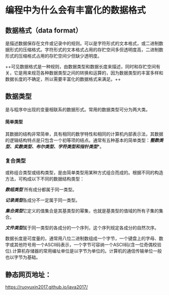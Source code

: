# 编程中为什么会有丰富化的数据格式
## **数据格式（data format）**

是描述数据保存在文件或记录中的规则。可以是字符形式的文本格式，或二进制数据形式的压缩格式。字符形式的文本格式占用的存贮空间多但透明度高，二进制数形式的压缩格式占用的存贮空间少但缺少透明度。


++可见数据格式是一种规则，由数据类型和数据长度来描述，同时和存贮空间有关，它是用来规范各种数据类型之间的转换和运算的，因为数据类型的丰富多样和数据长度的不确定，所以需要丰富化的数据格式来满足。++


## **数据类型**

是与程序中出现的变量相联系的数据形式。常用的数据类型可分为两大类。

#### **简单类型** 

其数据的结构非常简单，具有相同的数学特性和相同的计算机内部表示法，其数据的逻辑结构特点是只包含一个初等项的结点。通常有五种基本的简单类型：***整数类型、实数类型、布尔类型、字符类型和指针类型****。

### **复合类型**

或称组合类型或结构类型，是由简单类型用某种方式组合而成的。根据不同的构造方法，可构成以下不同的数据结构类型：

***数组类型*** 所有成分都属于同一类型。

***记录类型***各成分不一定属于同一类型。

***集合类型***它定义的值集合是其基类型的幂集，也就是基类型的值域的所有子集的集合。

***文件类型***属于同一类型的各成分的一个序列，这个序列规定各成分的自然次序。


数据长度是可度量的，通常用八位二进制数组成一个字节，一个键盘上的字母、数字或其他符号用一个ASCII码表示，一个字节可容纳一个ASCII码(含一位奇偶校验位).计算机存储器的常用编址单位是以字节为单位的。计算机的通信传输单位一般也以字节为基础。


## 静态网页地址：
https://ruoyuxin2017.github.io/java2017/